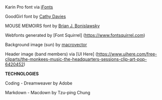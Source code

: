 Karin Pro font via [iFonts](https://ifonts.xyz/karin-pro-font.html)

GoodGirl font by [Cathy Davies](https://www.fontspace.com/cathy-davies)

MOUSE MEMOIRS font by [Brian J. Bonislawsky](https://www.1001fonts.com/search.html?search=MOUSE+MEMOIRS&x=0&y=0)

Webfonts generated by [Font Squirrel] (https://www.fontsquirrel.com) 

Background image (sun) by
[macrovector](http://www.freepik.com")

Header image (band members) via [UI Here] (https://www.uihere.com/free-cliparts/the-monkees-music-the-headquarters-sessions-clip-art-pop-6420452)

**TECHNOLOGIES**

Coding - Dreamweaver by Adobe

Markdown - Macdown by Tzu-ping Chung